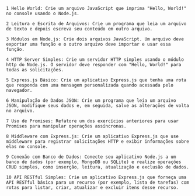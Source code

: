     1 Hello World: Crie um arquivo JavaScript que imprima "Hello, World!" no console usando o Node.js.

    2 Leitura e Escrita de Arquivos: Crie um programa que leia um arquivo de texto e depois escreva seu conteúdo em outro arquivo.

    3 Módulos em Node.js: Crie dois arquivos JavaScript. Um arquivo deve exportar uma função e o outro arquivo deve importar e usar essa função.

    4 HTTP Server Simples: Crie um servidor HTTP simples usando o módulo http do Node.js. O servidor deve responder com "Hello, World!" para todas as solicitações.

    5 Express.js Básico: Crie um aplicativo Express.js que tenha uma rota que responda com uma mensagem personalizada quando acessada pelo navegador.

    6 Manipulação de Dados JSON: Crie um programa que leia um arquivo JSON, modifique seus dados e, em seguida, salve as alterações de volta no arquivo.

    7 Uso de Promises: Refatore um dos exercícios anteriores para usar Promises para manipular operações assíncronas.

    8 Middleware com Express.js: Crie um aplicativo Express.js que use middleware para registrar solicitações HTTP e exibir informações sobre elas no console.

    9 Conexão com Banco de Dados: Conecte seu aplicativo Node.js a um banco de dados (por exemplo, MongoDB ou SQLite) e realize operações CRUD simples, como inserção, leitura, atualização e exclusão de dados.

    10 API RESTful Simples: Crie um aplicativo Express.js que forneça uma API RESTful básica para um recurso (por exemplo, lista de tarefas) com rotas para listar, criar, atualizar e excluir itens desse recurso.